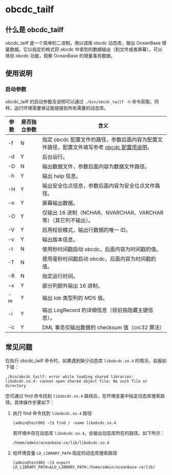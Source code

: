 # obcdc_tailf

## 什么是 obcdc_tailf

obcdc_tailf 是一个简单的二进制，用以调用 obcdc 动态库，输出 OceanBase 增量数据。它以指定的格式将 obcdc 中拿到的数据输出（到文件或者屏幕），可以体验 obcdc 功能，观察 OceanBase 的增量事务数据。

## 使用说明

### 启动参数

obcdc_tailf 的启动参数及说明可以通过 `./bin/obcdc_tailf -h` 命令获取。同样，运行环境需要保证能链接到所有需要的动态库。

| 参数 | 是否独立参数 |                                                    含义                                                     |
|----|--------|-----------------------------------------------------------------------------------------------------------|
| -f | N      | 指定 obcdc 配置文件的路径，参数后面内容为配置文件路径，配置文件填写参考 [obcdc 配置项说明](../200.obcdc-parameters/200.obcdc-configuration-items.md)。 |
| -d | Y      | 后台运行。                                                                                                     |
| -D | N      | 输出数据文件，参数后面内容为数据文件路径。                                                                                     |
| -h | Y      | 输出 help 信息。                                                                                               |
| -H | Y      | 输出安全位点信息，参数后面内容为安全位点文件路径。                                                                                 |
| -o | Y      | 屏幕输出数据。                                                                                                   |
| -O | Y      | 仅输出 16 进制（NCHAR、NVARCHAR、VARCHAR 等）（其它列不输出）。                                                              |
| -V | Y      | 启用校验模式，输出行数据的唯一 ID。                                                                                       |
| -v | Y      | 输出版本信息。                                                                                                   |
| -t | N      | 使用秒时间戳启动 obcdc，后面内容为时间戳的值。                                                                             |
| -T | N      | 使用毫秒时间戳启动 obcdc，后面内容为时间戳的值。                                                                            |
| -R | N      | 指定运行时间。                                                                                                   |
| -x | Y      | 部分列额外输出 16 进制。                                                                                            |
| -m | Y      | 输出 lob 类型列的 MD5 值。                                                                                        |
| -i | Y      | 输出 LogRecord 的详细信息（目前指隐藏主键信息）。                                                                            |
| -c | Y      | DML 事务仅输出数据的 checksum 值（crc32 算法）                                                                            |

## 常见问题

在执行 obcdc_tailf 命令时，如果遇到缺少动态库 `libobcdc.so.4` 的情况，会报如下错：

```shell
./bin/obcdc_tailf: error while loading shared libraries: libobcdc.so.4: cannot open shared object file: No such file or directory
```

您可通过 find 命令找到 `libobcdc.so.4` 路径后，在环境变量中指定动态库搜索路径。具体操作步骤如下：

1. 执行 find 命令找到 `libobcdc.so.4` 路径

   ```shell
   [admin@test001 ~]$ find / -name libobcdc.so.4
   ```

   若环境中存在动态库 `libobcdc.so.4`，会输出动态库所在的路径，如下所示：

   ```shell
   /home/admin/oceanbase-ce/lib/libobcdc.so.4
   ```

2. 给环境变量 `LD_LIBRARY_PATH` 指定的动态库搜索路径

   ```shell
   [admin@test001 ~]$ export LD_LIBRARY_PATH=$LD_LIBRARY_PATH:/home/admin/oceanbase-ce/lib/
   ```
